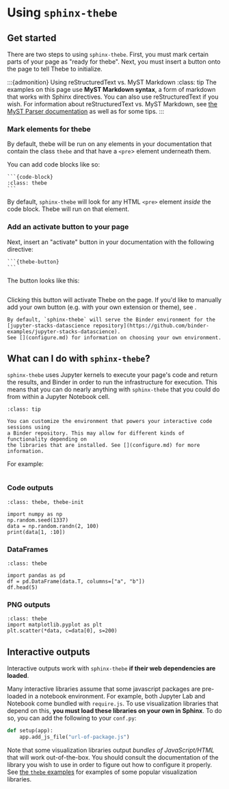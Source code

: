 # Using `sphinx-thebe`

## Get started

There are two steps to using `sphinx-thebe`. First, you must mark certain
parts of your page as "ready for thebe". Next, you must insert a button onto
the page to tell Thebe to initialize.

:::{admonition} Using reStructuredText vs. MyST Markdown
:class: tip
The examples on this page use **MyST Markdown syntax**, a form of markdown that works with Sphinx directives. You can also use reStructuredText if you wish. For information about reStructuredText vs. MyST Markdown, see [the MyST Parser documentation](https://myst-parser.readthedocs.io/en/latest/using/syntax.html) as well as [](examples/rst) for some tips.
:::

### Mark elements for thebe

By default, thebe will be run on any elements in your documentation that contain
the class `thebe` and that have a `<pre`> element underneath them.

You can add code blocks like so:

````
```{code-block}
:class: thebe
```
````

By default, `sphinx-thebe` will look for any HTML `<pre>` element *inside* the code
block. Thebe will run on that element.

### Add an activate button to your page

Next, insert an "activate" button in your documentation with the following
directive:

````
```{thebe-button}
```
````

The button looks like this:

```{thebe-button}
```

Clicking this button will activate Thebe on the page. If you'd like to manually
add your own button (e.g. with your own extension or theme), see [](add-custom-button).

```{note}
By default, `sphinx-thebe` will serve the Binder environment for the
[jupyter-stacks-datascience repository](https://github.com/binder-examples/jupyter-stacks-datascience).
See [](configure.md) for information on choosing your own environment.
```

## What can I do with `sphinx-thebe`?

`sphinx-thebe` uses Jupyter kernels to execute your page's code and return the
results, and Binder in order to run the infrastructure for execution. This means that
you can do nearly anything with `sphinx-thebe` that you could do from within a
Jupyter Notebook cell.

```{admonition} You can customize your environment
:class: tip

You can customize the environment that powers your interactive code sessions using
a Binder repository. This may allow for different kinds of functionality depending on
the libraries that are installed. See [](configure.md) for more information.
```

For example:

```{thebe-button} Launch examples below!
```

### Code outputs

```{code-block}
:class: thebe, thebe-init

import numpy as np
np.random.seed(1337)
data = np.random.randn(2, 100)
print(data[1, :10])
```

### DataFrames

```{code-block}
:class: thebe

import pandas as pd
df = pd.DataFrame(data.T, columns=["a", "b"])
df.head(5)
```

### PNG outputs

```{code-block}
:class: thebe
import matplotlib.pyplot as plt
plt.scatter(*data, c=data[0], s=200)
```

## Interactive outputs

Interactive outputs work with `sphinx-thebe` **if their web dependencies are loaded**.

Many interactive libraries assume that some javascript packages are pre-loaded in a notebook environment. For example, both Jupyter Lab and Notebook come bundled with `require.js`. To use visualization libraries that depend on this, **you must load these libraries on your own in Sphinx**. To do so, you can add the following to your `conf.py`:

```python
def setup(app):
    app.add_js_file("url-of-package.js")
```

Note that some visualization libraries output *bundles of JavaScript/HTML* that will work out-of-the-box. You should consult the documentation of the library you wish to use in order to figure out how to configure it properly. See [the `thebe` examples](https://thebe.readthedocs.io/en/latest/) for examples of some popular visualization libraries.

